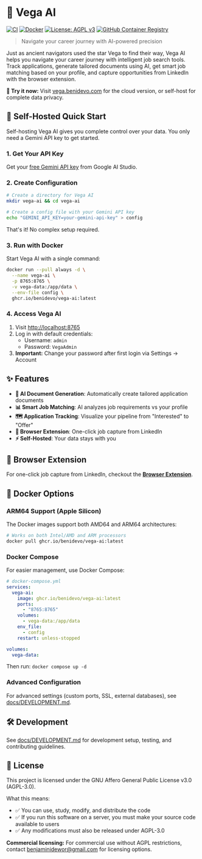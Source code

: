 # 🌟 Vega AI

[![CI](https://github.com/benidevo/vega-ai/workflows/CI/badge.svg)](https://github.com/benidevo/vega-ai/actions/workflows/ci.yaml)
[![Docker](https://github.com/benidevo/vega-ai/workflows/Build%20and%20Push%20Docker%20Image/badge.svg)](https://github.com/benidevo/vega-ai/actions/workflows/docker-build.yml)
[![License: AGPL v3](https://img.shields.io/badge/License-AGPL_v3-blue.svg)](https://www.gnu.org/licenses/agpl-3.0)
[![GitHub Container Registry](https://img.shields.io/badge/ghcr.io-vega--ai-blue)](https://github.com/benidevo/vega-ai/pkgs/container/vega-ai)

> Navigate your career journey with AI-powered precision

Just as ancient navigators used the star Vega to find their way, Vega AI helps you navigate your career journey with intelligent job search tools. Track applications, generate tailored documents using AI, get smart job matching based on your profile, and capture opportunities from LinkedIn with the browser extension.

**🚀 Try it now:** Visit [vega.benidevo.com](https://vega.benidevo.com) for the cloud version, or self-host for complete data privacy.

## 🚀 Self-Hosted Quick Start

Self-hosting Vega AI gives you complete control over your data. You only need a Gemini API key to get started.

### 1. Get Your API Key

Get your [free Gemini API key](https://aistudio.google.com/app/apikey) from Google AI Studio.

### 2. Create Configuration

```bash
# Create a directory for Vega AI
mkdir vega-ai && cd vega-ai

# Create a config file with your Gemini API key
echo "GEMINI_API_KEY=your-gemini-api-key" > config
```

That's it! No complex setup required.

### 3. Run with Docker

Start Vega AI with a single command:

```bash
docker run --pull always -d \
  --name vega-ai \
  -p 8765:8765 \
  -v vega-data:/app/data \
  --env-file config \
  ghcr.io/benidevo/vega-ai:latest
```

### 4. Access Vega AI

1. Visit <http://localhost:8765>
2. Log in with default credentials:
   - Username: `admin`
   - Password: `VegaAdmin`
3. **Important:** Change your password after first login via Settings → Account

## ✨ Features

- **🤖 AI Document Generation**: Automatically create tailored application documents
- **📊 Smart Job Matching**: AI analyzes job requirements vs your profile
- **🗺️ Application Tracking**: Visualize your pipeline from "Interested" to "Offer"
- **🔗 Browser Extension**: One-click job capture from LinkedIn
- **⚡ Self-Hosted**: Your data stays with you

## 🔗 Browser Extension

For one-click job capture from LinkedIn, checkout the [**Browser Extension**](https://github.com/benidevo/vega-ai-extension).

## 🐳 Docker Options

### ARM64 Support (Apple Silicon)

The Docker images support both AMD64 and ARM64 architectures:

```bash
# Works on both Intel/AMD and ARM processors
docker pull ghcr.io/benidevo/vega-ai:latest
```

### Docker Compose

For easier management, use Docker Compose:

```yaml
# docker-compose.yml
services:
  vega-ai:
    image: ghcr.io/benidevo/vega-ai:latest
    ports:
      - "8765:8765"
    volumes:
      - vega-data:/app/data
    env_file:
      - config
    restart: unless-stopped

volumes:
  vega-data:
```

Then run: `docker compose up -d`

### Advanced Configuration

For advanced settings (custom ports, SSL, external databases), see [docs/DEVELOPMENT.md](docs/DEVELOPMENT.md).

## 🛠️ Development

See [docs/DEVELOPMENT.md](docs/DEVELOPMENT.md) for development setup, testing, and contributing guidelines.

## 📝 License

This project is licensed under the GNU Affero General Public License v3.0 (AGPL-3.0).

What this means:

- ✅ You can use, study, modify, and distribute the code
- ✅ If you run this software on a server, you must make your source code available to users
- ✅ Any modifications must also be released under AGPL-3.0

**Commercial licensing:** For commercial use without AGPL restrictions, contact <benjaminidewor@gmail.com> for licensing options.
